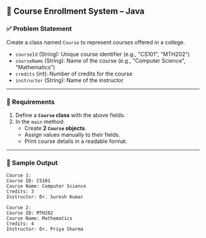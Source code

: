 ## 🔹 Course Enrollment System – Java

### ✅ Problem Statement

Create a class named `Course` to represent courses offered in a college.

- `courseId` (String): Unique course identifier (e.g., "CS101", "MTH202")
- `courseName` (String): Name of the course (e.g., "Computer Science", "Mathematics")
- `credits` (int): Number of credits for the course
- `instructor` (String): Name of the instructor

---

### 🎯 Requirements

1. Define a **`Course` class** with the above fields.
2. In the `main` method:
    - Create **2 `Course` objects**.
    - Assign values manually to their fields.
    - Print course details in a readable format.

---

### 🧠 Sample Output
```aiignore
Course 1: 
Course ID: CS101 
Course Name: Computer Science 
Credits: 3 
Instructor: Dr. Suresh Kumar

Course 2: 
Course ID: MTH202 
Course Name: Mathematics 
Credits: 4 
Instructor: Dr. Priya Sharma
```
